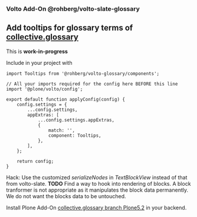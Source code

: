 ### Volto Add-On @rohberg/volto-slate-glossary

## Add tooltips for glossary terms of [collective.glossary](https://github.com/collective/collective.glossary)

This is **work-in-progress**

Include in your project with

    import Tooltips from '@rohberg/volto-glossary/components';

    // All your imports required for the config here BEFORE this line
    import '@plone/volto/config';

    export default function applyConfig(config) {
        config.settings = {
            ...config.settings,
            appExtras: [
                ...config.settings.appExtras,
                {
                    match: '',
                    component: Tooltips,
                },
            ],
        };

        return config;
    }

Hack: Use the customized *serializeNodes* in *TextBlockView* instead of that from volto-slate. **TODO** Find a way to hook into rendering of blocks. A block tranformer is not appropriate as it manipulates the block data permanently. We do not want the blocks data to be untouched.

Install Plone Add-On [collective.glossary branch Plone5.2](https://github.com/collective/collective.glossary) in your backend.
